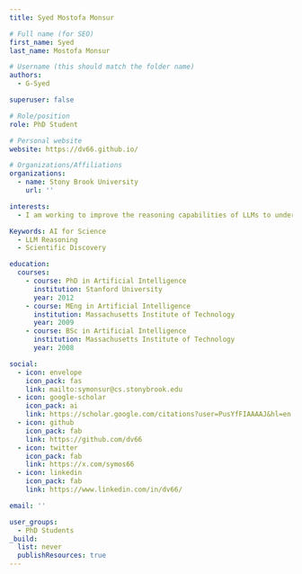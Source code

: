 ```yaml
---
title: Syed Mostofa Monsur

# Full name (for SEO)
first_name: Syed
last_name: Mostofa Monsur

# Username (this should match the folder name)
authors:
  - G-Syed

superuser: false

# Role/position
role: PhD Student

# Personal website
website: https://dv66.github.io/

# Organizations/Affiliations
organizations:
  - name: Stony Brook University
    url: ''

interests:
  - I am working to improve the reasoning capabilities of LLMs to understand scientific text. That includes applying NLP/AI techniques to improve how these models interpret and reason over complex scientific literature. I am broadly interested in extending these techniques to assist scientific discoveries and support research innovation through AI models.

Keywords: AI for Science
  - LLM Reasoning
  - Scientific Discovery

education:
  courses:
    - course: PhD in Artificial Intelligence
      institution: Stanford University
      year: 2012
    - course: MEng in Artificial Intelligence
      institution: Massachusetts Institute of Technology
      year: 2009
    - course: BSc in Artificial Intelligence
      institution: Massachusetts Institute of Technology
      year: 2008

social:
  - icon: envelope
    icon_pack: fas
    link: mailto:symonsur@cs.stonybrook.edu
  - icon: google-scholar
    icon_pack: ai
    link: https://scholar.google.com/citations?user=PusYfFIAAAAJ&hl=en
  - icon: github
    icon_pack: fab
    link: https://github.com/dv66
  - icon: twitter
    icon_pack: fab
    link: https://x.com/symos66
  - icon: linkedin
    icon_pack: fab
    link: https://www.linkedin.com/in/dv66/

email: ''

user_groups:
  - PhD Students
_build:
  list: never
  publishResources: true
---
```

